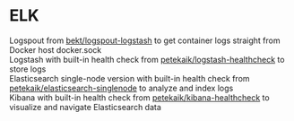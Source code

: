 # ELK
Logspout from <a href="https://hub.docker.com/r/bekt/logspout-logstash">bekt/logspout-logstash</a> to get container logs straight from Docker host docker.sock <br/>
Logstash with built-in health check from <a href="https://cloud.docker.com/repository/docker/petekaik/logstash-healthcheck">petekaik/logstash-healthcheck</a> to store logs <br/>
Elasticsearch single-node version with built-in health check from <a href="https://cloud.docker.com/repository/docker/petekaik/elasticsearch-singlenode">petekaik/elasticsearch-singlenode</a> to analyze and index logs <br/>
Kibana with built-in health check from <a href="https://cloud.docker.com/repository/docker/petekaik/kibana-healthcheck">petekaik/kibana-healthcheck</a> to visualize and navigate Elasticsearch data
